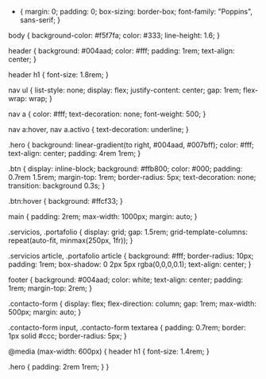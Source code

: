 * {
  margin: 0;
  padding: 0;
  box-sizing: border-box;
  font-family: "Poppins", sans-serif;
}

body {
  background-color: #f5f7fa;
  color: #333;
  line-height: 1.6;
}

header {
  background: #004aad;
  color: #fff;
  padding: 1rem;
  text-align: center;
}

header h1 {
  font-size: 1.8rem;
}

nav ul {
  list-style: none;
  display: flex;
  justify-content: center;
  gap: 1rem;
  flex-wrap: wrap;
}

nav a {
  color: #fff;
  text-decoration: none;
  font-weight: 500;
}

nav a:hover,
nav a.activo {
  text-decoration: underline;
}

.hero {
  background: linear-gradient(to right, #004aad, #007bff);
  color: #fff;
  text-align: center;
  padding: 4rem 1rem;
}

.btn {
  display: inline-block;
  background: #ffb800;
  color: #000;
  padding: 0.7rem 1.5rem;
  margin-top: 1rem;
  border-radius: 5px;
  text-decoration: none;
  transition: background 0.3s;
}

.btn:hover {
  background: #ffcf33;
}

main {
  padding: 2rem;
  max-width: 1000px;
  margin: auto;
}

.servicios,
.portafolio {
  display: grid;
  gap: 1.5rem;
  grid-template-columns: repeat(auto-fit, minmax(250px, 1fr));
}

.servicios article,
.portafolio article {
  background: #fff;
  border-radius: 10px;
  padding: 1rem;
  box-shadow: 0 2px 5px rgba(0,0,0,0.1);
  text-align: center;
}

footer {
  background: #004aad;
  color: white;
  text-align: center;
  padding: 1rem;
  margin-top: 2rem;
}

.contacto-form {
  display: flex;
  flex-direction: column;
  gap: 1rem;
  max-width: 500px;
  margin: auto;
}

.contacto-form input,
.contacto-form textarea {
  padding: 0.7rem;
  border: 1px solid #ccc;
  border-radius: 5px;
}

@media (max-width: 600px) {
  header h1 {
    font-size: 1.4rem;
  }

  .hero {
    padding: 2rem 1rem;
  }
}
